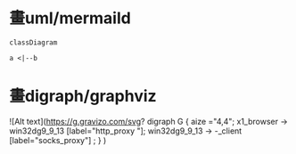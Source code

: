 

# 畫uml/mermaild

```mermaid
classDiagram

a <|--b
```

# 畫digraph/graphviz

![Alt text](https://g.gravizo.com/svg?
digraph G {
aize ="4,4";
x1_browser -> win32dg9_9_13 [label="http_proxy "];
win32dg9_9_13 -> -_client [label="socks_proxy"] ;
}
)